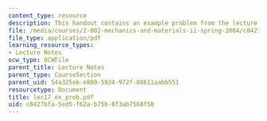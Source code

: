 ```yaml
---
content_type: resource
description: This handout contains an example problem from the lecture.
file: /media/courses/2-002-mechanics-and-materials-ii-spring-2004/c8427bfa5ed5f62ab75b8f3ab7568f50_lec17_ex_prob.pdf
file_type: application/pdf
learning_resource_types:
- Lecture Notes
ocw_type: OCWFile
parent_title: Lecture Notes
parent_type: CourseSection
parent_uid: 54a325eb-e800-5924-972f-08611aabb551
resourcetype: Document
title: lec17_ex_prob.pdf
uid: c8427bfa-5ed5-f62a-b75b-8f3ab7568f50
---
```

